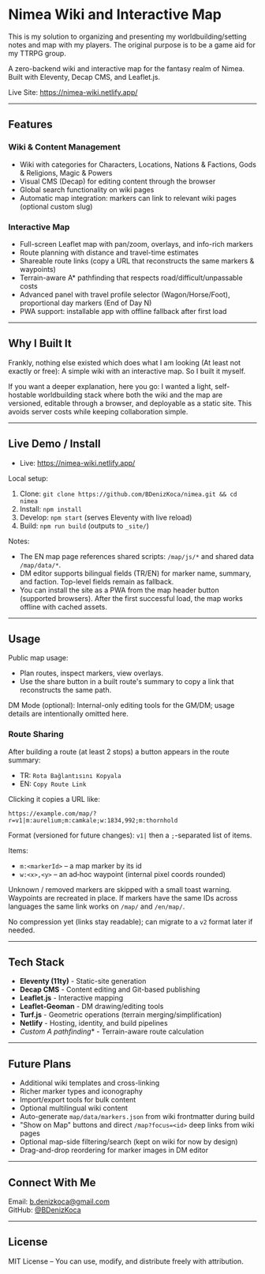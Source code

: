 # Nimea Wiki and Interactive Map

This is my solution to organizing and presenting my worldbuilding/setting notes and map with my players. The original purpose is to be a game aid for my TTRPG group.

A zero-backend wiki and interactive map for the fantasy realm of Nimea. Built with Eleventy, Decap CMS, and Leaflet.js.

Live Site: https://nimea-wiki.netlify.app/

---

## Features

### Wiki & Content Management
- Wiki with categories for Characters, Locations, Nations & Factions, Gods & Religions, Magic & Powers
- Visual CMS (Decap) for editing content through the browser
- Global search functionality on wiki pages
- Automatic map integration: markers can link to relevant wiki pages (optional custom slug)

### Interactive Map
- Full-screen Leaflet map with pan/zoom, overlays, and info-rich markers
- Route planning with distance and travel-time estimates
- Shareable route links (copy a URL that reconstructs the same markers & waypoints)
- Terrain-aware A* pathfinding that respects road/difficult/unpassable costs
- Advanced panel with travel profile selector (Wagon/Horse/Foot), proportional day markers (End of Day N)
- PWA support: installable app with offline fallback after first load

---

## Why I Built It

Frankly, nothing else existed which does what I am looking (At least not exactly or free): A simple wiki with an interactive map. So I built it myself. 

If you want a deeper explanation, here you go: I wanted a light, self-hostable worldbuilding stack where both the wiki and the map are versioned, editable through a browser, and deployable as a static site. This avoids server costs while keeping collaboration simple.

---

## Live Demo / Install

- Live: https://nimea-wiki.netlify.app/

Local setup:
1. Clone: `git clone https://github.com/BDenizKoca/nimea.git && cd nimea`
2. Install: `npm install`
3. Develop: `npm start` (serves Eleventy with live reload)
4. Build: `npm run build` (outputs to `_site/`)

Notes:
- The EN map page references shared scripts: `/map/js/*` and shared data `/map/data/*`.
- DM editor supports bilingual fields (TR/EN) for marker name, summary, and faction. Top-level fields remain as fallback.
- You can install the site as a PWA from the map header button (supported browsers). After the first successful load, the map works offline with cached assets.

---

## Usage

Public map usage:
- Plan routes, inspect markers, view overlays.
- Use the share button in a built route's summary to copy a link that reconstructs the same path.

DM Mode (optional):
Internal-only editing tools for the GM/DM; usage details are intentionally omitted here.

### Route Sharing

After building a route (at least 2 stops) a button appears in the route summary:

- TR: `Rota Bağlantısını Kopyala`
- EN: `Copy Route Link`

Clicking it copies a URL like:
```
https://example.com/map/?r=v1|m:aurelium;m:camkale;w:1834,992;m:thornhold
```

Format (versioned for future changes):
`v1|` then a `;`-separated list of items.

Items:
- `m:<markerId>` – a map marker by its id
- `w:<x>,<y>` – an ad‑hoc waypoint (internal pixel coords rounded)

Unknown / removed markers are skipped with a small toast warning. Waypoints are recreated in place. If markers have the same IDs across languages the same link works on `/map/` and `/en/map/`.

No compression yet (links stay readable); can migrate to a `v2` format later if needed.

---

## Tech Stack

- **Eleventy (11ty)** - Static-site generation
- **Decap CMS** - Content editing and Git-based publishing
- **Leaflet.js** - Interactive mapping
- **Leaflet-Geoman** - DM drawing/editing tools
- **Turf.js** - Geometric operations (terrain merging/simplification)
- **Netlify** - Hosting, identity, and build pipelines
- **Custom A* pathfinding** - Terrain-aware route calculation

---

## Future Plans

- Additional wiki templates and cross-linking
- Richer marker types and iconography
- Import/export tools for bulk content
- Optional multilingual wiki content
- Auto-generate `map/data/markers.json` from wiki frontmatter during build
- "Show on Map" buttons and direct `/map?focus=<id>` deep links from wiki pages
- Optional map-side filtering/search (kept on wiki for now by design)
- Drag-and-drop reordering for marker images in DM editor

---

## Connect With Me  
Email: [b.denizkoca@gmail.com](mailto:b.denizkoca@gmail.com)  
GitHub: [@BDenizKoca](https://github.com/BDenizKoca)  

---

## License  
MIT License – You can use, modify, and distribute freely with attribution.  
